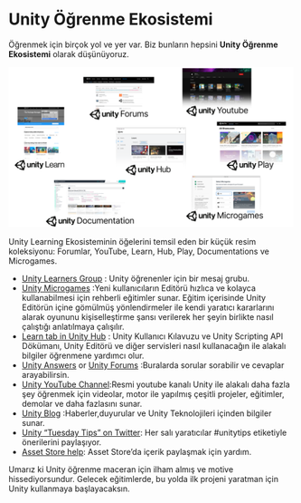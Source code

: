 # Unity Öğrenme Ekosistemi

Öğrenmek için birçok yol ve yer var. Biz bunların hepsini **Unity Öğrenme Ekosistemi** olarak düşünüyoruz.

![figures](https://raw.githubusercontent.com/Kodluyoruz/taskforce/main/unity-essentials/unity-learning-ecosystem/figures/Inforgraphic_3.2.3.png)

Unity Learning Ekosisteminin öğelerini temsil eden bir küçük resim koleksiyonu: Forumlar, YouTube, Learn, Hub, Play, Documentations ve Microgames.

- [Unity Learners Group](https://learn.unity.com/g/unity-learners) : Unity öğrenenler için bir mesaj grubu.
- [Unity Microgames](https://blogs.unity3d.com/2020/09/09/create-your-first-game-brick-by-virtual-brick-with-the-lego-microgame/) :Yeni kullanıcıların Editörü hızlıca ve kolayca kullanabilmesi için rehberli eğitimler sunar. Eğitim içerisinde Unity Editörün içine gömülmüş yönlendirmeler ile kendi yaratıcı kararlarını alarak oyununu kişiselleştirme şansı verilerek her şeyin birlikte nasıl çalıştığı anlatılmaya çalışılır.
- [Learn tab in Unity Hub](https://docs.unity3d.com/Manual/learn-tab.html) : Unity Kullanıcı Kılavuzu ve Unity Scripting API Dökümanı, Unity Editörü ve diğer servisleri nasıl kullanacağın ile alakalı bilgiler öğrenmene yardımcı olur.
- [Unity Answers](https://answers.unity3d.com/) or [Unity Forums](https://forum.unity3d.com/) :Buralarda sorular sorabilir ve cevaplar arayabilirsin.
- [Unity YouTube Channel](https://www.youtube.com/user/Unity3D):Resmi youtube kanalı Unity ile alakalı daha fazla şey öğrenmek için videolar, motor ile yapılmış çeşitli projeler, eğitimler, demolar ve daha fazlasını sunar.
- [Unity Blog](https://blogs.unity3d.com) :Haberler,duyurular ve Unity Teknolojileri içinden bilgiler sunar.
- [Unity “Tuesday Tips” on Twitter](https://twitter.com/unity3d): Her salı yaratıcılar #unitytips etiketiyle önerilerini paylaşıyor.
- [Asset Store help](https://unity3d.com/asset-store/help): Asset Store’da içerik paylaşmak için yardım.


Umarız ki Unity öğrenme maceran için ilham almış ve motive hissediyorsundur. Gelecek eğitimlerde, bu yolda ilk projeni yaratman için Unity kullanmaya başlayacaksın.

